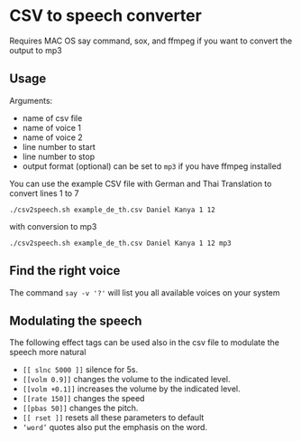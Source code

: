 # CSV to speech converter

Requires MAC OS say command, sox, and ffmpeg if you want to convert the output to mp3

## Usage
Arguments:
- name of csv file
- name of voice 1
- name of voice 2
- line number to start
- line number to stop
- output format (optional) can be set to `mp3` if you have ffmpeg installed

You can use the example CSV file with German and Thai Translation to convert lines 1 to 7

`./csv2speech.sh example_de_th.csv Daniel Kanya 1 12`

with conversion to mp3

`./csv2speech.sh example_de_th.csv Daniel Kanya 1 12 mp3`  

## Find the right voice
The command `say -v '?'` will list you all available voices on your system

## Modulating the speech

The following effect tags can be used also in the csv file to modulate the speech more natural

* `[[ slnc 5000 ]]` silence for 5s.
* `[[volm 0.9]]` changes the volume to the indicated level.
* `[[volm +0.1]]` increases the volume by the indicated level.
* `[[rate 150]]` changes the speed
* `[[pbas 50]]` changes the pitch.
* `[[ rset ]]` resets all these parameters to default
* `‘word’` quotes also put the emphasis on the word.
